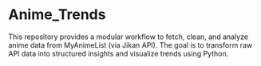 # Anime_Trends
This repository provides a modular workflow to fetch, clean, and analyze anime data from MyAnimeList (via Jikan API). The goal is to transform raw API data into structured insights and visualize trends using Python.
